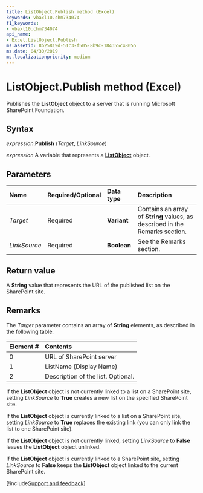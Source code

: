 ```yaml
---
title: ListObject.Publish method (Excel)
keywords: vbaxl10.chm734074
f1_keywords:
- vbaxl10.chm734074
api_name:
- Excel.ListObject.Publish
ms.assetid: 8b25819d-51c3-f505-8b9c-184355c48055
ms.date: 04/30/2019
ms.localizationpriority: medium
---
```



# ListObject.Publish method (Excel)

Publishes the **ListObject** object to a server that is running Microsoft SharePoint Foundation.


## Syntax

_expression_.**Publish** (_Target_, _LinkSource_)

_expression_ A variable that represents a **[ListObject](Excel.ListObject.md)** object.


## Parameters

|Name|Required/Optional|Data type|Description|
|:-----|:-----|:-----|:-----|
| _Target_|Required| **Variant**|Contains an array of **String** values, as described in the Remarks section.|
| _LinkSource_|Required| **Boolean**|See the Remarks section.|

## Return value

A **String** value that represents the URL of the published list on the SharePoint site.


## Remarks

The _Target_ parameter contains an array of **String** elements, as described in the following table.

|Element #|Contents|
|:-----|:-----|
|0|URL of SharePoint server|
|1|ListName (Display Name)|
|2|Description of the list. Optional.|

If the **ListObject** object is not currently linked to a list on a SharePoint site, setting _LinkSource_ to **True** creates a new list on the specified SharePoint site. 

If the **ListObject** object is currently linked to a list on a SharePoint site, setting _LinkSource_ to **True** replaces the existing link (you can only link the list to one SharePoint site). 

If the **ListObject** object is not currently linked, setting _LinkSource_ to **False** leaves the **ListObject** object unlinked. 

If the **ListObject** object is currently linked to a SharePoint site, setting _LinkSource_ to **False** keeps the **ListObject** object linked to the current SharePoint site.



[!include[Support and feedback](~/includes/feedback-boilerplate.md)]